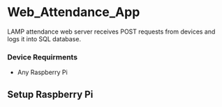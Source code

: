 # Web_Attendance_App
LAMP attendance web server receives POST requests from devices and logs it into SQL database. 

### Device Requirments
- Any Raspberry Pi


## Setup Raspberry Pi
